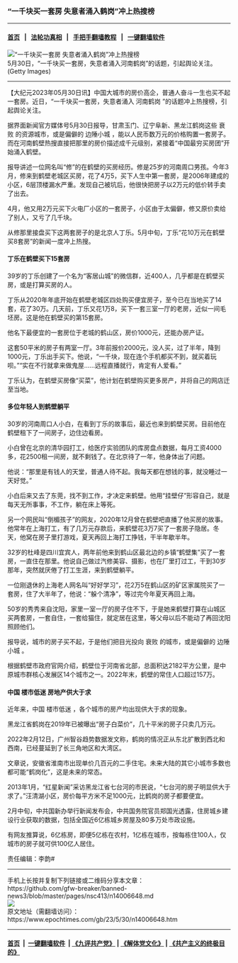 ### “一千块买一套房 失意者涌入鹤岗”冲上热搜榜
------------------------

#### [首页](https://github.com/gfw-breaker/banned-news3/blob/master/README.md) &nbsp;&nbsp;|&nbsp;&nbsp; [法轮功真相](https://github.com/begood0513/basic/blob/master/README.md)  &nbsp;&nbsp;|&nbsp;&nbsp; [手把手翻墙教程](https://github.com/gfw-breaker/guides/wiki)  &nbsp;&nbsp;|&nbsp;&nbsp; [一键翻墙软件](https://github.com/gfw-breaker/nogfw/blob/master/README.md)  



<div><img alt="“一千块买一套房 失意者涌入鹤岗”冲上热搜榜" class="attachment-djy_600_400 size-djy_600_400 wp-post-image" src="https://i.epochtimes.com/assets/uploads/2023/05/id14006662-0c950ca2bcce8db54f51d3125c06ba6b-600x400.png"/>
<div class="caption">
 5月30日，“一千块买一套房，失意者涌入河南鹤岗”的话题，引起舆论关注。(Getty Images)
</div></div><hr/>


<div><p>
 【大纪元2023年05月30日讯】中国大城市的房价高企，普通人奋斗一生也买不起一套房。近日，“一千块买一套房，失意者涌入
 <ok href="https://www.epochtimes.com/gb/tag/%E6%B2%B3%E5%8D%97%E9%B9%A4%E5%B2%97.html">
  河南鹤岗
 </ok>
 ”的话题冲上热搜榜，引起舆论关注。
</p>
<p>
 据界面新闻官方媒体号5月30日报导，甘肃玉门、辽宁阜新、黑龙江鹤岗这些
 <ok href="https://www.epochtimes.com/gb/tag/%E8%A1%B0%E8%B4%A5.html">
  衰败
 </ok>
 的资源城市，或是偏僻的
 <ok href="https://www.epochtimes.com/gb/tag/%E8%BE%B9%E9%99%B2%E5%B0%8F%E5%9F%8E.html">
  边陲小城
 </ok>
 ，能以人民币数万元的价格购置一套房子。而在河南鹤壁热搜直接把那里的房价描述成千元级别，紧接着“中国最穷买房团”开始涌入鹤壁。
</p>
<p>
 报导讲述一位网名叫“修”的在鹤壁的买房经历。修是25岁的河南周口男孩。今年3月，修来到鹤壁老城区买房，花了4万5，买下人生中第一套房，是2006年建成的小区，6层顶楼漏水严重。发现自己被坑后，他很快把房子以2万元的低价转手卖了出去。
</p>
<p>
 4月，他又用2万元买下火电厂小区的一套房子，小区由于太偏僻，修又原价卖给了别人，又亏了几千块。
</p>
<p>
 从修那里接盘买下这两套房子的是北京人丁乐。5月中旬，丁乐“花10万元在鹤壁买8套房”的新闻一度冲上热搜。
</p>
<h4>
 丁乐在鹤壁买下15套房
</h4>
<p>
 39岁的丁乐创建了一个名为“客居山城”的微信群，近400人，几乎都是在鹤壁买房，或是打算买房的人。
</p>
<p>
 丁乐从2020年年底开始在鹤壁老城区四处购买便宜房子，至今已在当地买了14套，花了30万。几天前，丁乐又花1万8，买下一套三室一厅的老房，近似一间毛坯房。这是他在鹤壁买的第15套房。
</p>
<p>
 他名下最便宜的一套房位于老城的鹤山区，房价1000元，还能办房产证。
</p>
<p>
 这套50平米的房子有两室一厅。3年前报价2000元，没人买，过了半年，降到1000元，丁乐出手买下。他说，“一千块，现在连个手机都买不到，就买着玩呗。”“实在不行就拿来做鬼屋……远程直播就行，肯定有人爱看。”
</p>
<p>
 丁乐认为，在鹤壁买房像“买菜”，他计划在鹤壁购买更多房产，并将自己的网店迁至当地。
</p>
<h4>
 多位年轻人到鹤壁躺平
</h4>
<p>
 30岁的河南周口人小白，在看到丁乐的故事后，最近也来到鹤壁买房。目前他在鹤壁租下了一间房子，边住边看房。
</p>
<p>
 小白曾在北京的清华园打工，给医疗实验团队的库房盘点数据，每月工资4000多，花2500租一间房，就不剩钱了。在北京待了一年，他身体出了问题。
</p>
<p>
 他说：“那里是有钱人的天堂，普通人待不起。我每天都在想钱的事，就没睡过一天好觉。”
</p>
<p>
 小白后来又去了东莞，找不到工作，才决定来鹤壁。他用“挂壁仔”形容自己，就是每天无所事事，不工作，躺在床上等死。
</p>
<p>
 另一个网民叫“倒楣孩子”的网友，2020年12月曾在鹤壁吧直播了他买房的故事。他常年在上海打工，有了几万元存款后，来鹤壁花3万7买了一套房子隐居。冬天，他窝在房子里打游戏，夏天再回上海打工挣钱，干半年歇半年。
</p>
<p>
 32岁的杜峰是四川宜宾人，两年前他来到鹤山区最北边的乡镇“鹤壁集”买了一套房，一直住在那里。他说自己做过汽修美容、摄影，也在厂里打过工，干到30岁那年，突然就厌倦了打工生涯，来到鹤壁躺平。
</p>
<p>
 一位刚退休的上海老人网名叫“好好学习”，花2万5在鹤山区的矿区家属院买了一套房，住了大半年了，他说：“躲个清净”，等过完今年夏天再回上海。
</p>
<p>
 50岁的秀秀来自沈阳，家里一室一厅的房子住不下，于是她来鹤壁打算在山城区买两套房，一套自住，一套给猫住，就定居在这里，等父母以后不能动了再回沈阳照顾他们。
</p>
<p>
 报导说，城市的房子买不起，于是他们把目光投向
 <ok href="https://www.epochtimes.com/gb/tag/%E8%A1%B0%E8%B4%A5.html">
  衰败
 </ok>
 的城市，或是偏僻的
 <ok href="https://www.epochtimes.com/gb/tag/%E8%BE%B9%E9%99%B2%E5%B0%8F%E5%9F%8E.html">
  边陲小城
 </ok>
 。
</p>
<p>
 根据鹤壁市政府官网介绍，鹤壁位于河南省北部，总面积达2182平方公里，是中原城市群核心发展区14个城市之一。2022年末，鹤壁的常住人口超过157万。
</p>
<h4>
 中国
 <ok href="https://www.epochtimes.com/gb/tag/%E6%A5%BC%E5%B8%82%E4%BD%8E%E8%BF%B7.html">
  楼市低迷
 </ok>
 房地产供大于求
</h4>
<p>
 近年来，中国
 <ok href="https://www.epochtimes.com/gb/tag/%E6%A5%BC%E5%B8%82%E4%BD%8E%E8%BF%B7.html">
  楼市低迷
 </ok>
 ，各个城市的房产均出现供大于求的现象。
</p>
<p>
 黑龙江省鹤岗在2019年已被曝出“房子白菜价”，几十平米的房子只卖几万元。
</p>
<p>
 2022年2月12日，广州智谷趋势数据发文称，鹤岗的情况正从东北扩散到西北和西南，已经蔓延到了长三角地区和大湾区。
</p>
<p>
 文章说，安徽省淮南市出现单价几百元的二手住宅。未来大陆的其它小城市多数也都可能“鹤岗化”，这是未来的常态。
</p>
<p>
 2013年1月，“红星新闻”采访黑龙江省七台河的市民说，“七台河的房子明显供大于求了。”汪清湖小区，房价每平方米不足1000元，比鹤岗的房子都要便宜。
</p>
<p>
 2月中旬，中共国新办举行新闻发布会，中共国务院官员郑国光透露，住房城乡建设行业获取的数据，包括全国近6亿栋城乡房屋及80多万处市政设施。
</p>
<p>
 有网友推算说，6亿栋房，即便5亿栋在农村，1亿栋在城市，按每栋住100人，仅城市的房子就可供100亿人居住。
</p>
<p>
 责任编辑：李韵#
</p>
</div>
<hr/>
手机上长按并复制下列链接或二维码分享本文章：<br/>
https://github.com/gfw-breaker/banned-news3/blob/master/pages/nsc413/n14006648.md <br/>
<a href='https://github.com/gfw-breaker/banned-news3/blob/master/pages/nsc413/n14006648.md'><img src='https://github.com/gfw-breaker/banned-news3/blob/master/pages/nsc413/n14006648.md.png'/></a> <br/>
原文地址（需翻墙访问）：https://www.epochtimes.com/gb/23/5/30/n14006648.htm


------------------------
#### [首页](https://github.com/gfw-breaker/banned-news3/blob/master/README.md) &nbsp;|&nbsp; [一键翻墙软件](https://github.com/gfw-breaker/nogfw/blob/master/README.md) &nbsp;| [《九评共产党》](https://github.com/gfw-breaker/9ping.md/blob/master/README.md#九评之一评共产党是什么) | [《解体党文化》](https://github.com/gfw-breaker/jtdwh.md/blob/master/README.md) | [《共产主义的终极目的》](https://github.com/gfw-breaker/gczydzjmd.md/blob/master/README.md)


<img src='http://gfw-breaker.win/banned-news3/pages/nsc413/n14006648.md' width='0px' height='0px'/>